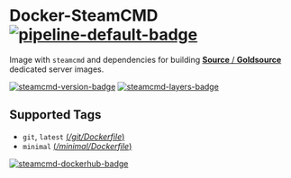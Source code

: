 # Docker-SteamCMD [![pipeline-default-badge][]][pipeline-default-link]

[pipeline-default-badge]: https://img.shields.io/azure-devops/build/startersclan/docker-steamcmd/1/master.svg?label=Build&logo=&color=brightgreen&style=flat-square
[pipeline-default-link]: https://dev.azure.com/startersclan/docker-steamcmd/_build?definitionId=1

Image with `steamcmd` and dependencies for building [**Source** / **Goldsource**](https://github.com/startersclan/docker-sourceservers) dedicated server images.

[![steamcmd-version-badge][]][steamcmd-metadata-link] [![steamcmd-layers-badge][]][steamcmd-metadata-link]

[steamcmd-version-badge]: https://images.microbadger.com/badges/version/startersclan/steamcmd.svg
[steamcmd-layers-badge]: https://images.microbadger.com/badges/image/startersclan/steamcmd.svg
[steamcmd-metadata-link]: https://microbadger.com/images/startersclan/steamcmd

## Supported Tags

* `git`, `latest` [(*/git/Dockerfile*)](https://github.com/startersclan/docker-steamcmd/blob/github/git/Dockerfile)
* `minimal` [(*/minimal/Dockerfile*)](https://github.com/startersclan/docker-steamcmd/blob/github/minimal/Dockerfile)

[![steamcmd-dockerhub-badge][]][steamcmd-dockerhub-link]

[steamcmd-dockerhub-badge]: https://img.shields.io/badge/docker%20hub-startersclan/steamcmd-blue.svg?logo=docker&logoColor=2596EC&color=1B2838&label=&labelColor=&style=popout-square
[steamcmd-dockerhub-link]: https://hub.docker.com/r/startersclan/steamcmd
